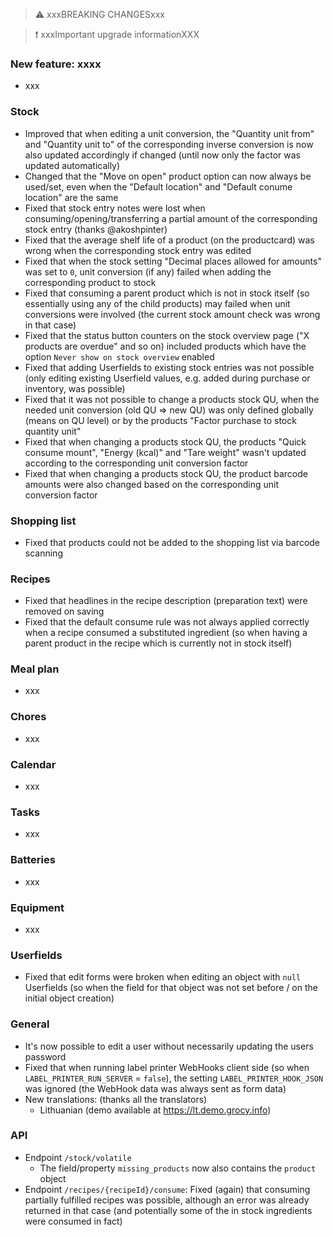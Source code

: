 > ⚠️ xxxBREAKING CHANGESxxx

> ❗ xxxImportant upgrade informationXXX

### New feature: xxxx

- xxx

### Stock

- Improved that when editing a unit conversion, the "Quantity unit from" and "Quantity unit to" of the corresponding inverse conversion is now also updated accordingly if changed (until now only the factor was updated automatically)
- Changed that the "Move on open" product option can now always be used/set, even when the "Default location" and "Default conume location" are the same
- Fixed that stock entry notes were lost when consuming/opening/transferring a partial amount of the corresponding stock entry (thanks @akoshpinter)
- Fixed that the average shelf life of a product (on the productcard) was wrong when the corresponding stock entry was edited
- Fixed that when the stock setting "Decimal places allowed for amounts" was set to `0`, unit conversion (if any) failed when adding the corresponding product to stock
- Fixed that consuming a parent product which is not in stock itself (so essentially using any of the child products) may failed when unit conversions were involved (the current stock amount check was wrong in that case)
- Fixed that the status button counters on the stock overview page ("X products are overdue" and so on) included products which have the option `Never show on stock overview` enabled
- Fixed that adding Userfields to existing stock entries was not possible (only editing existing Userfield values, e.g. added during purchase or inventory, was possible)
- Fixed that it was not possible to change a products stock QU, when the needed unit conversion (old QU => new QU) was only defined globally (means on QU level) or by the products "Factor purchase to stock quantity unit"
- Fixed that when changing a products stock QU, the products "Quick consume mount", "Energy (kcal)" and "Tare weight" wasn't updated according to the corresponding unit conversion factor
- Fixed that when changing a products stock QU, the product barcode amounts were also changed based on the corresponding unit conversion factor

### Shopping list

- Fixed that products could not be added to the shopping list via barcode scanning

### Recipes

- Fixed that headlines in the recipe description (preparation text) were removed on saving
- Fixed that the default consume rule was not always applied correctly when a recipe consumed a substituted ingredient (so when having a parent product in the recipe which is currently not in stock itself)

### Meal plan

- xxx

### Chores

- xxx

### Calendar

- xxx

### Tasks

- xxx

### Batteries

- xxx

### Equipment

- xxx

### Userfields

- Fixed that edit forms were broken when editing an object with `null` Userfields (so when the field for that object was not set before / on the initial object creation)

### General

- It's now possible to edit a user without necessarily updating the users password
- Fixed that when running label printer WebHooks client side (so when `LABEL_PRINTER_RUN_SERVER` = `false`), the setting `LABEL_PRINTER_HOOK_JSON` was ignored (the WebHook data was always sent as form data)
- New translations: (thanks all the translators)
  - Lithuanian (demo available at <https://lt.demo.grocy.info>)

### API

- Endpoint `/stock/volatile`
  - The field/property `missing_products` now also contains the `product` object
- Endpoint `/recipes/{recipeId}/consume`: Fixed (again) that consuming partially fulfilled recipes was possible, although an error was already returned in that case (and potentially some of the in stock ingredients were consumed in fact)

